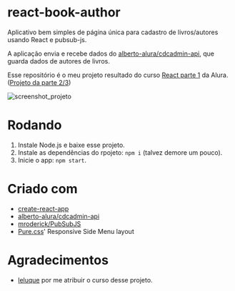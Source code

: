 # react-book-author
Aplicativo bem simples de página única para cadastro de livros/autores usando React e pubsub-js.

A aplicação envia e recebe dados do [alberto-alura/cdcadmin-api](https://github.com/alberto-alura/cdcadmin-api), que guarda dados de autores de livros.

Esse repositório é o meu projeto resultado do curso [React parte 1](https://cursos.alura.com.br/course/react) da Alura. ([Projeto da parte 2/3](https://github.com/g-otn/Instalura))

![screenshot_projeto](https://user-images.githubusercontent.com/44736064/63740825-f25f5a00-c868-11e9-806f-0d5468b136e7.png)

# Rodando
1. Instale Node.js e baixe esse projeto.
2. Instale as dependências do rpojeto: `npm i` (talvez demore um pouco).
3. Inicie o app: `npm start`.


# Criado com
- [create-react-app](https://github.com/facebook/create-react-app/)
- [alberto-alura/cdcadmin-api](https://github.com/alberto-alura/cdcadmin-api)
- [mroderick/PubSubJS](https://github.com/mroderick/PubSubJS)
- [Pure.css](https://purecss.io)' Responsive Side Menu layout

# Agradecimentos
- [leluque](https://github.com/leluque) por me atribuir o curso desse projeto.
